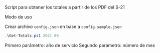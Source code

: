 Script para obtener los totales a partir de los PDF del S-21 

Modo de uso 

Crear archivo `config.json` en base a `config.sample.json`

```powershell 
.\Get-Totals.ps1 2021 09 
```

Primero parámetro: año de servicio
Segundo parámetro: número de mes